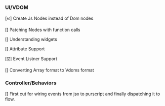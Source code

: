 ### UI/VDOM

[:ballot_box_with_check:] Create Js Nodes instead of Dom nodes

[] Patching Nodes with function calls

[] Understanding widgets

[] Attribute Support

[:ballot_box_with_check:] Event Listner Support

[] Converting Array format to Vdoms format 


### Controller/Behaviors

[] First cut for wiring events from jsx to purscript and finally dispatching it to flow.
